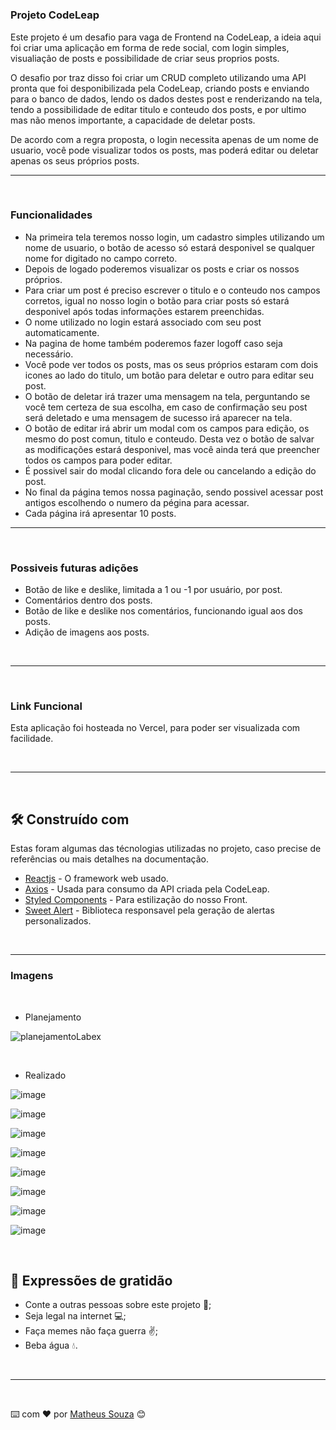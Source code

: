 <h1 align="center">
   <!-- <img src="./src/img/Home.png"> -->
</h1>

### Projeto CodeLeap

Este projeto é um desafio para vaga de Frontend na CodeLeap, a ideia aqui foi criar uma aplicação em forma de rede social, com login simples, visualiação de posts e possibilidade de criar seus proprios posts. 

O desafio por traz disso foi criar um CRUD completo utilizando uma API pronta que foi desponibilizada pela CodeLeap, criando posts e enviando para o banco de dados, lendo os dados destes post e renderizando na tela, tendo a possibilidade de editar titulo e conteudo dos posts, e por ultimo mas não menos importante, a capacidade de deletar posts.

De acordo com a regra proposta, o login necessita apenas de um nome de usuario, você pode visualizar todos os posts, mas poderá editar ou deletar apenas os seus próprios posts.

---

</br>

### Funcionalidades

- Na primeira tela teremos nosso login, um cadastro simples utilizando um nome de usuario, o botão de acesso só estará desponivel se qualquer nome for digitado no campo correto.
- Depois de logado poderemos visualizar os posts e criar os nossos próprios.
- Para criar um post é preciso escrever o titulo e o conteudo nos campos corretos, igual no nosso login o botão para criar posts só estará desponivel após todas informações estarem preenchidas.
- O nome utilizado no login estará associado com seu post automaticamente.
- Na pagina de home também poderemos fazer logoff caso seja necessário.
- Você pode ver todos os posts, mas os seus próprios estaram com dois icones ao lado do titulo, um botão para deletar e outro para editar seu post.
- O botão de deletar irá trazer uma mensagem na tela, perguntando se você tem certeza de sua escolha, em caso de confirmação seu post será deletado e uma mensagem de sucesso irá aparecer na tela.
- O botão de editar irá abrir um modal com os campos para edição, os mesmo do post comun, titulo e conteudo. Desta vez o botão de salvar as modificações estará desponivel, mas você ainda terá que preencher todos os campos para poder editar.
- É possivel sair do modal clicando fora dele ou cancelando a edição do post.
- No final da página temos nossa paginação, sendo possivel acessar post antigos escolhendo o numero da pégina para acessar.
- Cada página irá apresentar 10 posts.

---

</br>

### Possiveis futuras adições

- Botão de like e deslike, limitada a 1 ou -1 por usuário, por post.
- Comentários dentro dos posts.
- Botão de like e deslike nos comentários, funcionando igual aos dos posts.
- Adição de imagens aos posts.

</br>

---

</br>

### Link Funcional 

Esta aplicação foi hosteada no Vercel, para poder ser visualizada com facilidade.

<!-- - [projeto-labex.vercel.app](https://projeto-labex.vercel.app) -->

</br>

---

</br>

## 🛠️ Construído com

Estas foram algumas das técnologias utilizadas no projeto, caso precise de referências ou mais detalhes na documentação.

* [Reactjs](https://pt-br.reactjs.org) - O framework web usado.
* [Axios](https://www.npmjs.com/package/axios) - Usada para consumo da API criada pela CodeLeap.
* [Styled Components](https://styled-components.com) - Para estilização do nosso Front.
* [Sweet Alert](https://sweetalert.js.org/guides/) - Biblioteca responsavel pela geração de alertas personalizados.


</br>

---

### Imagens

</br>

- Planejamento

![planejamentoLabex](https://user-images.githubusercontent.com/99031516/165429887-8d4334bc-454c-4306-a695-9039965a67c7.jpg)

</br>

- Realizado

![image](https://user-images.githubusercontent.com/99031516/203863576-7e2f3eb2-86a1-4266-b4bc-8821beb98640.png)

![image](https://user-images.githubusercontent.com/99031516/223776626-e193d6bb-3583-4430-9496-d48fb953ecce.png)

![image](https://user-images.githubusercontent.com/99031516/223776852-6c7a832f-2672-436e-b203-a76b56f87bf9.png)

![image](https://user-images.githubusercontent.com/99031516/203863827-23a57f1d-eb85-42ff-a226-f525d24cc4f3.png)

![image](https://user-images.githubusercontent.com/99031516/223777450-3cc2e958-3ca7-41b0-b2aa-b4fe0f732675.png)

![image](https://user-images.githubusercontent.com/99031516/223777713-61a5775e-eabc-482b-bbe4-04d2db30e9ad.png)

![image](https://user-images.githubusercontent.com/99031516/223778145-41318568-a26b-4901-951f-5516199dd4ea.png)

![image](https://user-images.githubusercontent.com/99031516/223778262-1dde0313-b073-4706-adbe-cfdba69716d1.png)

</br>


## 🎁 Expressões de gratidão

* Conte a outras pessoas sobre este projeto 📢;
* Seja legal na internet 💻;
* Faça memes não faça guerra ✌;
* Beba água 💧.

</br>

---

</br>

⌨️ com ❤️ por [Matheus Souza](https://gist.github.com/matheus92as) 😊

